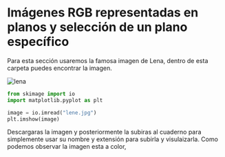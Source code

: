 # Imágenes RGB representadas en planos y selección de un plano específico

Para esta sección usaremos la famosa imagen de Lena, dentro de esta carpeta puedes encontrar la imagen.

![lena](https://user-images.githubusercontent.com/98423341/154170134-4ca46a31-eb33-4056-821c-546f9432b9f3.jpg)
```python
from skimage import io
import matplotlib.pyplot as plt

image = io.imread("lene.jpg") 
plt.imshow(image)

```


Descargaras la imagen y posteriormente la subiras al cuaderno para simplemente usar su nombre y extensión para subirla y visulaizarla. Como podemos observar la imagen esta a color, 
